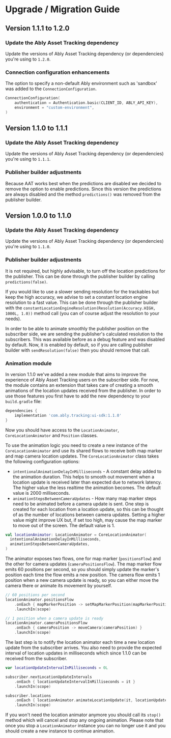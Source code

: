 # Upgrade / Migration Guide

## Version 1.1.1 to 1.2.0

### Update the Ably Asset Tracking dependency

Update the versions of Ably Asset Tracking dependency (or dependencies) you're using to `1.2.0`.

### Connection configuration enhancements

The option to specify a non-default Ably environment such as 'sandbox' was added to the `ConnectionConfiguration`.

```kotlin
ConnectionConfiguration(
    authentication = Authentication.basic(CLIENT_ID, ABLY_API_KEY),
    environment = "custom-environment",
)
```

## Version 1.1.0 to 1.1.1

### Update the Ably Asset Tracking dependency

Update the versions of Ably Asset Tracking dependency (or dependencies) you're using to `1.1.1`.

### Publisher builder adjustments

Because AAT works best when the predictions are disabled we decided to remove the option to enable predictions.
Since this version the predictions are always disabled and the method `predictions()` was removed from the publisher builder.

## Version 1.0.0 to 1.1.0

### Update the Ably Asset Tracking dependency

Update the versions of Ably Asset Tracking dependency (or dependencies) you're using to `1.1.0`.

### Publisher builder adjustments

It is not required, but highly advisable, to turn off the location predictions for the publisher. This can be done through the publisher builder by calling `predictions(false)`.

If you would like to use a slower sending resolution for the trackables but keep the high accuracy, we advise to set a constant location engine resolution to a fast value. This can be done through the publisher builder with the `constantLocationEngineResolution(Resolution(Accuracy.HIGH, 1000L, 1.0))` method call (you can of course adjust the resolution to your needs).

In order to be able to animate smoothly the publisher position on the subscriber side, we are sending the publisher's calculated resolution to the subscribers. This was available before as a debug feature and was disabled by default. Now, it is enabled by default, so if you are calling publisher builder with `sendResolution(false)` then you should remove that call.

### Animation module

In version 1.1.0 we've added a new module that aims to improve the experience of Ably Asset Tracking users on the subscriber side. For now, the module contains an extension that takes care of creating a smooth animations of the location updates received from the publisher. In order to use those features you first have to add the new dependency to your `build.gradle` file:

```groovy
dependencies {
    implementation 'com.ably.tracking:ui-sdk:1.1.0'
}
```

Now you should have access to the `LocationAnimator`, `CoreLocationAnimator` and `Position` classes.

To use the animation logic you need to create a new instance of the `CoreLocationAnimator` and use its shared flows to receive both map marker and map camera location updates.
The `CoreLocationAnimator` class takes the following configuration options:

- `intentionalAnimationDelayInMilliseconds` - A constant delay added to the animation duration. This helps to smooth out movement when a location update is received later than expected due to network latency.
  The higher value the less realtime the animation becomes. The default value is 2000 milliseconds.
- `animationStepsBetweenCameraUpdates` - How many map marker steps need to be animated before a camera update is sent.
  One step is created for each location from a location update, so this can be thought of as the number of locations between camera updates.
  Setting a higher value might improve UX but, if set too high, may cause the map marker to move out of the screen. The default value is 1.

```kotlin
val locationAnimator: LocationAnimator = CoreLocationAnimator(
  intentionalAnimationDelayInMilliseconds,
  animationStepsBetweenCameraUpdates,
)
```

The animator exposes two flows, one for map marker (`positionsFlow`) and the other for camera updates (`cameraPositionsFlow`).
The map marker flow emits 60 positions per second, so you should simply update the marker's position each time the flow emits a new position.
The camera flow emits 1 position when a new camera update is ready, so you can either move the camera there or animate its movement by yourself.

```kotlin
// 60 positions per second
locationAnimator.positionsFlow
    .onEach { mapMarkerPosition -> setMapMarkerPosition(mapMarkerPosition) }
    .launchIn(scope)

// 1 position when a camera update is ready
locationAnimator.cameraPositionsFlow
    .onEach { cameraPosition -> moveCamera(cameraPosition) }
    .launchIn(scope)
```

The last step is to notify the location animator each time a new location update from the subscriber arrives. You also need to provide the expected interval of location updates in milliseconds which since 1.1.0 can be received from the subscriber.

```kotlin
var locationUpdateIntervalInMilliseconds = 0L

subscriber.nextLocationUpdateIntervals
    .onEach { locationUpdateIntervalInMilliseconds = it }
    .launchIn(scope)

subscriber.locations
    .onEach { locationAnimator.animateLocationUpdate(it, locationUpdateIntervalInMilliseconds) }
    .launchIn(scope)
```

If you won't need the location animator anymore you should call its `stop()` method which will cancel and stop any ongoing animation. Please note that once you stop a `LocationAnimator` instance you can no longer use it and you should create a new instance to continue animation.

